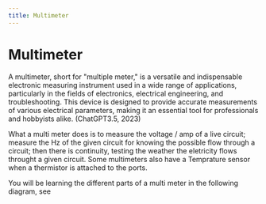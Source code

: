 ```yaml
---
title: Multimeter
---
```


# Multimeter

A multimeter, short for "multiple meter," is a versatile and indispensable electronic measuring instrument used in a wide range of applications, particularly in the fields of electronics, electrical engineering, and troubleshooting. This device is designed to provide accurate measurements of various electrical parameters, making it an essential tool for professionals and hobbyists alike. (ChatGPT3.5, 2023)

What a multi meter does is to measure the voltage / amp of a live circuit; measure the Hz of the given circuit for knowing the possible flow through a circuit; then there is continuity, testing the weather the eletricity flows throught a given circuit. Some multimeters also have a Temprature sensor when a thermistor is attached to the ports.  

You will be learning the different parts of a multi meter in the following diagram, see 